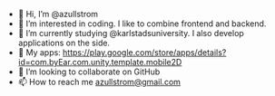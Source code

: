 - 👋 Hi, I’m @azullstrom
- 👀 I’m interested in coding. I like to combine frontend and backend. 
- 🌱 I’m currently studying @karlstadsuniversity. I also develop applications on the side.
- 📱 My apps: https://play.google.com/store/apps/details?id=com.byEar.com.unity.template.mobile2D
- 💞️ I’m looking to collaborate on GitHub
- 📫 How to reach me azullstrom@gmail.com

<!---
azullstrom/azullstrom is a ✨ special ✨ repository because its `README.md` (this file) appears on your GitHub profile.
You can click the Preview link to take a look at your changes.
--->
